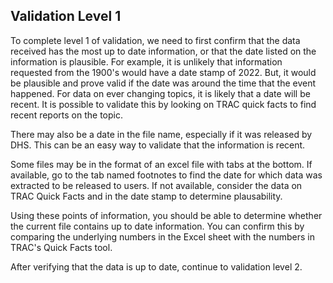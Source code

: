 ## Validation Level 1
To complete level 1 of validation, we need to first confirm that the data received has the most up to date information, or that the date listed on the information is plausible. For example, it is unlikely that information requested from the 1900's would have a date stamp of 2022. But, it would be plausible and prove valid if the date was around the time that the event happened. For data on ever changing topics, it is likely that a date will be recent. It is possible to validate this by looking on TRAC quick facts to find recent reports on the topic. 

There may also be a date in the file name, especially if it was released by DHS. This can be an easy way to validate that the information is recent.

Some files may be in the format of an excel file with tabs at the bottom. If available, go to the tab named footnotes to find the date for which data was extracted to be released to users. If not available, consider the data on TRAC Quick Facts and in the date stamp to determine plausability.

Using these points of information, you should be able to determine whether the current file contains up to date information. You can confirm this by comparing the underlying numbers in the Excel sheet with the numbers in TRAC's Quick Facts tool.

After verifying that the data is up to date, continue to validation level 2.